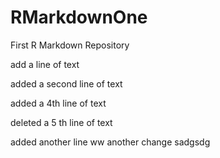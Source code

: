 # RMarkdownOne
First R Markdown Repository


add a line of text

added a second line of text

added a 4th line of text 

deleted a 5 th line of text

added another line 
ww
another change 
sadgsdg
